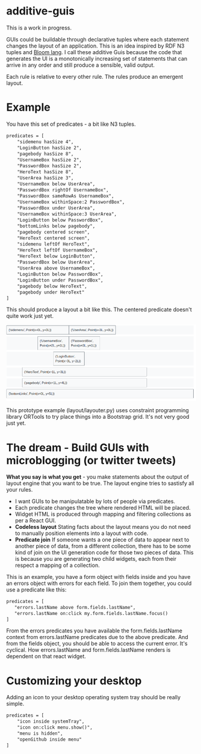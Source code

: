 # additive-guis

This is a work in progress.

GUIs could be buildable through declarative tuples where each statement changes the layout of an application. This is an idea inspired by RDF N3 tuples and [Bloom lang](http://bloom-lang.net/). I call these additive Guis because the  code that generates the UI is a monotonically increasing set of statements that can arrive in any order and still produce a sensible, valid output.

Each rule is relative to every other rule. The rules produce an emergent layout.

# Example

You have this set of predicates - a bit like N3 tuples.

```
predicates = [
    "sidemenu hasSize 4",
    "LoginButton hasSize 2",
    "pagebody hasSize 8",
    "UsernameBox hasSize 2",
    "PasswordBox hasSize 2",
    "HeroText hasSize 8",
    "UserArea hasSize 3",
    "UsernameBox below UserArea",
    "PasswordBox rightOf UsernameBox",
    "PasswordBox sameRowAs UsernameBox",
    "UsernameBox withinSpace:2 PasswordBox",
    "PasswordBox under UserArea",
    "UsernameBox withinSpace:3 UserArea",
    "LoginButton below PasswordBox",
    "bottomLinks below pagebody",
    "pagebody centered screen",
    "HeroText centered screen", 
    "sidemenu leftOf HeroText",
    "HeroText leftOf UsernameBox",
    "HeroText below LoginButton",
    "PasswordBox below UserArea",
    "UserArea above UsernameBox",
    "LoginButton below PasswordBox",
    "LoginButton under PasswordBox",
    "pagebody below HeroText",
    "pagebody under HeroText"
]
```

This should produce a layout a bit like this. The centered predicate doesn't quite work just yet.

![example-layout](additive-gui-1.png)

This prototype example (layout/layouter.py) uses constraint programming library ORTools to try place things into a Bootstrap grid. It's not very good just yet.

# The dream - Build GUIs with microblogging (or twitter tweets)

**What you say is what you get** - you make statements about the output of layout engine that you want to be true. The layout engine tries to sastisfy all your rules.
* I want GUIs to be manipulatable by lots of people via predicates.
 * Each predicate changes the tree where rendered HTML will be placed.
 * Widget HTML is produced through mapping and filtering collections as per a React GUI.
 * **Codeless layout** Stating facts about the layout means you do not need to manually position elements into a layout with code.
 * **Predicate join** If someone wants a one piece of data to appear next to another piece of data, from a different collection, there has to be some kind of join on the UI generation code for those two pieces of data. This is because you are generating two child widgets, each from their respect a mapping of a collection.
 
 This is an example, you have a form object with fields inside and you have an errors object with errors for each field. To join them together, you could use a predicate like this:
 
 ```
 predicates = [
    "errors.lastName above form.fields.lastName",
    "errors.lastName on:click my.form.fields.lastName.focus()
 ]
 ```
From the errors predicates you have available the form.fields.lastName context from errors.lastName predicates due to the above predicate. And from the fields object, you should be able to access the current error. It's cyclical. How errors.lastName and form.fields.lastName renders is dependent on that react widget.

# Customizing your desktop

Adding an icon to your desktop operating system tray should be really simple.

```
predicates = [
    "icon inside systemTray",
    "icon on:click menu.show()",
    "menu is hidden",
    "openGithub inside menu"
]
```


